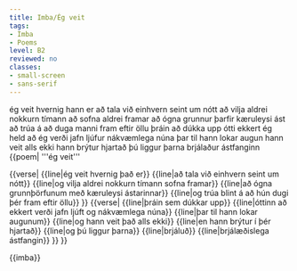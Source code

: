 ```yaml
---
title: Imba/Ég veit
tags:
- Imba
- Poems
level: B2
reviewed: no
classes:
- small-screen
- sans-serif
---
```

<vocabulary>
ég veit
hvernig
hann er
að tala við einhvern
seint um nótt
að vilja
aldrei nokkurn tímann
að sofna
aldrei framar
að ógna
grunnur
þarfir
kæruleysi
ást
að trúa á
að duga manni
fram eftir öllu
þráin
að dúkka upp
ótti
ekkert
ég held að ég verði
jafn
ljúfur
nákvæmlega
núna
þar til
hann lokar
augun
hann veit
alls ekki
hann brýtur
hjartað
þú liggur
þarna
brjálaður
ástfanginn
</vocabulary>
<Book audio="Imba eg veit.mp3">
  <div class="sans-serif">
{{poem|
'''ég veit'''

{{verse|
{{line|ég veit hvernig það er}}
{{line|að tala við einhvern seint um nótt}}
{{line|og vilja aldrei nokkurn tímann sofna framar}}
{{line|að ógna grunnþörfunum með kæruleysi ástarinnar}}
{{line|og trúa blint á að hún dugi þér fram eftir öllu}}
}}
{{verse|
{{line|þráin sem dúkkar upp}}
{{line|óttinn að ekkert verði jafn ljúft og nákvæmlega núna}}
{{line|þar til hann lokar augunum}}
{{line|og hann veit það alls ekki}}
{{line|en hann brýtur í þér hjartað}}
{{line|og þú liggur þarna}}
{{line|brjáluð}}
{{line|brjálæðislega ástfangin}}
}}
}}
  </div>
</Book>
{{imba}}
